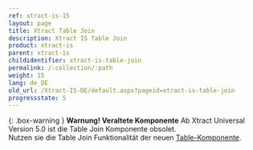 ```yaml
---
ref: xtract-is-15
layout: page
title: Xtract Table Join
description: Xtract IS Table Join
product: xtract-is
parent: xtract-is
childidentifier: xtract-is-table-join
permalink: /:collection/:path
weight: 15
lang: de_DE
old_url: /Xtract-IS-DE/default.aspx?pageid=xtract-is-table-join
progressstate: 5
---
```



{: .box-warning }
**Warnung! Veraltete Komponente** 
Ab Xtract Universal Version 5.0 ist die Table Join Komponente obsolet.<br>
Nutzen sie die Table Join Funktionalität der neuen [Table-Komponente](./xtract-is-table/table-joins).

